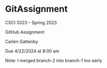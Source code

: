 # GitAssignment

CSCI 3323 – Spring 2023 <br>

GitHub Assignment <br>

Carlen Gattenby <br>

Due 4/22/2024 at 8:00 am <br>

Note: I merged branch-2 into branch-1 too early
